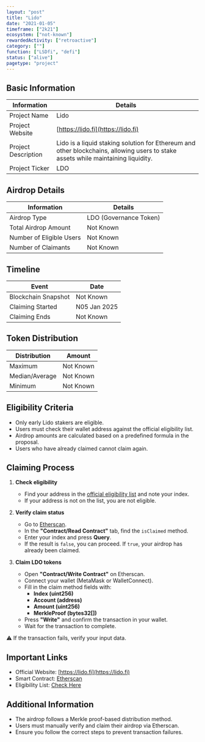 ```yaml
---
layout: "post"
title: "Lido"
date: "2021-01-05"
timeframe: ["2k21"]
ecosystem: ["not-known"]
rewardedActivity: ["retroactive"]
category: [""]
function: ["LSDfi", "defi"]
status: ["alive"]
pagetype: "project"
---
```


## Basic Information

| Information         | Details                                                                                                                           |
| ------------------- | --------------------------------------------------------------------------------------------------------------------------------- |
| Project Name        | Lido                                                                                                                              |
| Project Website     | [https://lido.fi](https://lido.fi)                                                                                                |
| Project Description | Lido is a liquid staking solution for Ethereum and other blockchains, allowing users to stake assets while maintaining liquidity. |
| Project Ticker      | LDO                                                                                                                               |

## Airdrop Details

| Information              | Details                |
| ------------------------ | ---------------------- |
| Airdrop Type             | LDO (Governance Token) |
| Total Airdrop Amount     | Not Known              |
| Number of Eligible Users | Not Known              |
| Number of Claimants      | Not Known              |

## Timeline

| Event               | Date         |
| ------------------- | ------------ |
| Blockchain Snapshot | Not Known    |
| Claiming Started    | N05 Jan 2025 |
| Claiming Ends       | Not Known    |

## Token Distribution

| Distribution   | Amount    |
| -------------- | --------- |
| Maximum        | Not Known |
| Median/Average | Not Known |
| Minimum        | Not Known |

## Eligibility Criteria

- Only early Lido stakers are eligible.
- Users must check their wallet address against the official eligibility list.
- Airdrop amounts are calculated based on a predefined formula in the proposal.
- Users who have already claimed cannot claim again.

## Claiming Process

1. **Check eligibility**

   - Find your address in the [official eligibility list](https://lido.fi) and note your index.
   - If your address is not on the list, you are not eligible.

2. **Verify claim status**

   - Go to [Etherscan](https://etherscan.io/address/0x4b3EDb22952Fb4A70140E39FB1adD05A6B49622B).
   - In the **"Contract/Read Contract"** tab, find the `isClaimed` method.
   - Enter your index and press **Query**.
   - If the result is `false`, you can proceed. If `true`, your airdrop has already been claimed.

3. **Claim LDO tokens**
   - Open **"Contract/Write Contract"** on Etherscan.
   - Connect your wallet (MetaMask or WalletConnect).
   - Fill in the claim method fields with:
     - **Index (uint256)**
     - **Account (address)**
     - **Amount (uint256)**
     - **MerkleProof (bytes32[])**
   - Press **"Write"** and confirm the transaction in your wallet.
   - Wait for the transaction to complete.

⚠️ If the transaction fails, verify your input data.

## Important Links

- Official Website: [https://lido.fi](https://lido.fi)
- Smart Contract: [Etherscan](https://etherscan.io/address/0x4b3EDb22952Fb4A70140E39FB1adD05A6B49622B)
- Eligibility List: [Check Here](https://lido.fi)

## Additional Information

- The airdrop follows a Merkle proof-based distribution method.
- Users must manually verify and claim their airdrop via Etherscan.
- Ensure you follow the correct steps to prevent transaction failures.